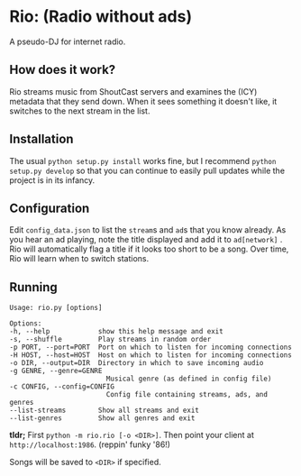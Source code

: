 Rio: (Radio without ads)
========================

A pseudo-DJ for internet radio.

How does it work?
-----------------

Rio streams music from ShoutCast servers and examines the (ICY) metadata that
they send down. When it sees something it doesn't like, it switches to the next
stream in the list.


Installation
------------

The usual `python setup.py install` works fine, but I recommend `python
setup.py develop` so that you can continue to easily pull updates while the
project is in its infancy.


Configuration
-------------

Edit `config_data.json` to list the `stream`s and `ad`s that you know already.
As you hear an ad playing, note the title displayed and add it to `ad[network]`
. Rio will automatically flag a title if it looks too short to be a song. Over
time, Rio will learn when to switch stations.


Running
-------

    Usage: rio.py [options]

    Options:
    -h, --help            show this help message and exit
    -s, --shuffle         Play streams in random order
    -p PORT, --port=PORT  Port on which to listen for incoming connections
    -H HOST, --host=HOST  Host on which to listen for incoming connections
    -o DIR, --output=DIR  Directory in which to save incoming audio
    -g GENRE, --genre=GENRE
                            Musical genre (as defined in config file)
    -c CONFIG, --config=CONFIG
                            Config file containing streams, ads, and genres
    --list-streams        Show all streams and exit
    --list-genres         Show all genres and exit

**tldr;** First `python -m rio.rio [-o <DIR>]`. Then point your client at
`http://localhost:1986`. (reppin' funky '86!)

Songs will be saved to `<DIR>` if specified.
